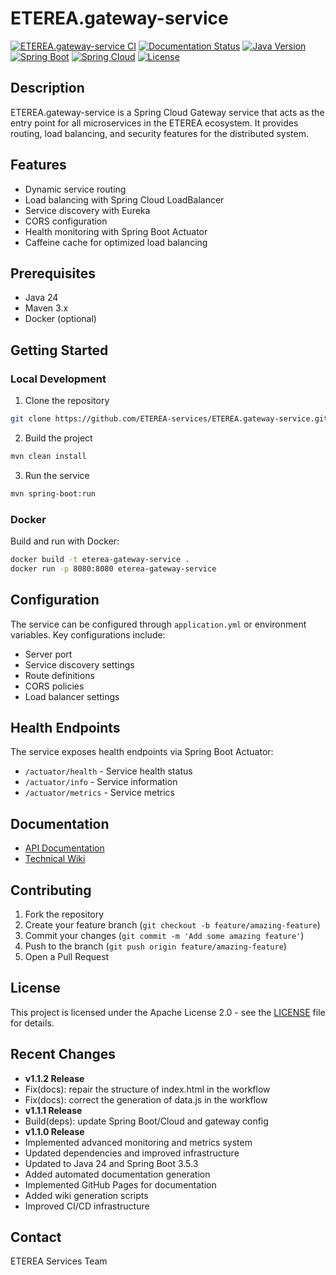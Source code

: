 # ETEREA.gateway-service

[![ETEREA.gateway-service CI](https://github.com/ETEREA-services/ETEREA.gateway-service/actions/workflows/maven.yml/badge.svg?branch=main)](https://github.com/ETEREA-services/ETEREA.gateway-service/actions/workflows/maven.yml)
[![Documentation Status](https://github.com/ETEREA-services/ETEREA.gateway-service/actions/workflows/pages.yml/badge.svg)](https://github.com/ETEREA-services/ETEREA.gateway-service/actions/workflows/pages.yml)
[![Java Version](https://img.shields.io/badge/Java-24-blue.svg)](https://www.oracle.com/java/technologies/downloads/)
[![Spring Boot](https://img.shields.io/badge/Spring%20Boot-3.5.3-green.svg)](https://spring.io/projects/spring-boot)
[![Spring Cloud](https://img.shields.io/badge/Spring%20Cloud-2025.0.0-blue.svg)](https://spring.io/projects/spring-cloud)
[![License](https://img.shields.io/badge/License-Apache%202.0-blue.svg)](https://opensource.org/licenses/Apache-2.0)

## Description
ETEREA.gateway-service is a Spring Cloud Gateway service that acts as the entry point for all microservices in the ETEREA ecosystem. It provides routing, load balancing, and security features for the distributed system.

## Features
- Dynamic service routing
- Load balancing with Spring Cloud LoadBalancer
- Service discovery with Eureka
- CORS configuration
- Health monitoring with Spring Boot Actuator
- Caffeine cache for optimized load balancing

## Prerequisites
- Java 24
- Maven 3.x
- Docker (optional)

## Getting Started

### Local Development
1. Clone the repository
```bash
git clone https://github.com/ETEREA-services/ETEREA.gateway-service.git
```

2. Build the project
```bash
mvn clean install
```

3. Run the service
```bash
mvn spring-boot:run
```

### Docker
Build and run with Docker:
```bash
docker build -t eterea-gateway-service .
docker run -p 8080:8080 eterea-gateway-service
```

## Configuration
The service can be configured through `application.yml` or environment variables. Key configurations include:
- Server port
- Service discovery settings
- Route definitions
- CORS policies
- Load balancer settings

## Health Endpoints
The service exposes health endpoints via Spring Boot Actuator:
- `/actuator/health` - Service health status
- `/actuator/info` - Service information
- `/actuator/metrics` - Service metrics

## Documentation
- [API Documentation](https://eterea-services.github.io/ETEREA.gateway-service/)
- [Technical Wiki](https://github.com/ETEREA-services/ETEREA.gateway-service/wiki)

## Contributing
1. Fork the repository
2. Create your feature branch (`git checkout -b feature/amazing-feature`)
3. Commit your changes (`git commit -m 'Add some amazing feature'`)
4. Push to the branch (`git push origin feature/amazing-feature`)
5. Open a Pull Request

## License
This project is licensed under the Apache License 2.0 - see the [LICENSE](LICENSE) file for details.

## Recent Changes
- **v1.1.2 Release**
- Fix(docs): repair the structure of index.html in the workflow
- Fix(docs): correct the generation of data.js in the workflow
- **v1.1.1 Release**
- Build(deps): update Spring Boot/Cloud and gateway config
- **v1.1.0 Release**
- Implemented advanced monitoring and metrics system
- Updated dependencies and improved infrastructure
- Updated to Java 24 and Spring Boot 3.5.3
- Added automated documentation generation
- Implemented GitHub Pages for documentation
- Added wiki generation scripts
- Improved CI/CD infrastructure

## Contact
ETEREA Services Team